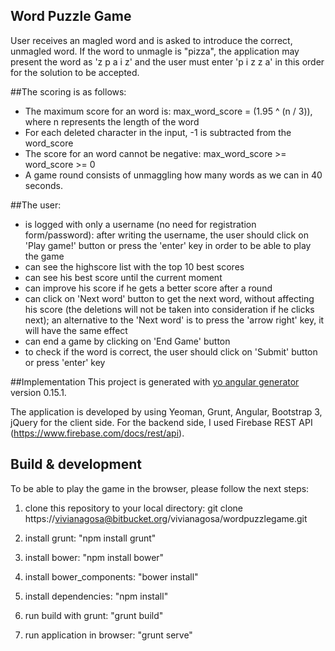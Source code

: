 ## Word Puzzle Game
User receives an magled word and is asked to introduce the correct, unmagled word. If the word to unmagle is "pizza", the application may present the word as 'z p a i z' and the user must enter 'p i z z a'  in this order for the solution to be accepted.

##The scoring is as follows:
- The maximum score for an word is: max_word_score = (1.95 ^ (n / 3)), where n represents the length of the word
- For each deleted character in the input, -1 is subtracted from the word_score
- The score for an word cannot be negative: max_word_score >= word_score >= 0
- A game round consists of unmaggling how many words as we can in 40 seconds.

##The user:
- is logged with only a username (no need for registration form/password): after writing the username, the user should click on 'Play game!' button or press the 'enter' key in order to be able to play the game
- can see the highscore list with the top 10 best scores
- can see his best score until the current moment
- can improve his score if he gets a better score after a round
- can click on 'Next word' button to get the next word, without affecting his score (the deletions will not be taken into consideration if he clicks next); an alternative to the 'Next word' is to press the 'arrow right' key, it will have the same effect
- can end a game by clicking on 'End Game' button
- to check if the word is correct, the user should click on 'Submit' button or press 'enter' key

##Implementation
This project is generated with [yo angular generator](https://github.com/yeoman/generator-angular)
version 0.15.1.

The application is developed by using Yeoman, Grunt, Angular, Bootstrap 3, jQuery for the client side. For the backend side, I used Firebase REST API (https://www.firebase.com/docs/rest/api).

## Build & development
To be able to play the game in the browser, please follow the next steps:

1. clone this repository to your local directory: git clone https://vivianagosa@bitbucket.org/vivianagosa/wordpuzzlegame.git

2. install grunt: "npm install grunt"

3. install bower: "npm install bower"

4. install bower_components: "bower install"

5. install dependencies: "npm install"

6. run build with grunt: "grunt build"

7. run application in browser: "grunt serve"